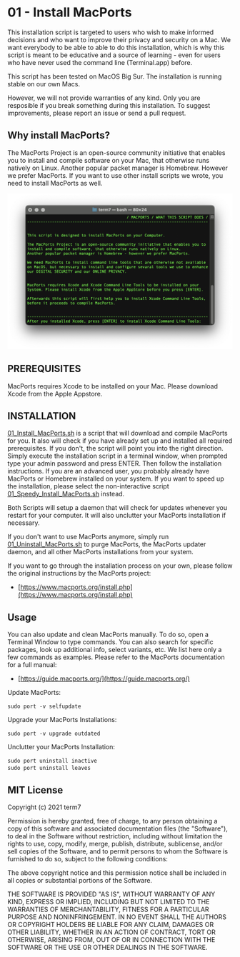 # 01 - Install MacPorts


This installation script is targeted to users who wish to make informed decisions and who want to improve their privacy and security on a Mac. We want everybody to be able to able to do this installation, which is why this script is meant to be educative and a source of learning - even for users who have never used the command line (Terminal.app) before.

This script has been tested on MacOS Big Sur.
The installation is running stable on our own Macs.

However, we will not provide warranties of any kind. Only you are resposible if you break something during this installation.
To suggest improvements, please report an issue or send a pull request.


## Why install MacPorts?

The MacPorts Project is an open-source community initiative that enables you to install and compile software on your Mac, that otherwise runs natively on Linux. Another popular packet manager is Homebrew. However we prefer MacPorts. If you want to use other install scripts we wrote, you need to install MacPorts as well.

<p align="center">
  <img src="/png/Macports_Installer.png" title="MacPorts Installer">
</p>

## PREREQUISITES

MacPorts requires Xcode to be installed on your Mac. Please download Xcode from the Apple Appstore.

## INSTALLATION

[01_Install_MacPorts.sh](https://github.com/term7/01_MacPorts-Installer/tree/main/script) is a script that will download and compile MacPorts for you. It also will check if you have already set up and installed all required prerequisites. If you don't, the script will point you into the right direction. Simply execute the installation script in a terminal window, when prompted type your admin password and press ENTER. Then follow the installation instructions.
If you are an advanced user, you probably already have MacPorts or Homebrew installed on your system. If you want to speed up the installation, please select the non-interactive script [01_Speedy_Install_MacPorts.sh](https://github.com/term7/01_MacPorts-Installer/tree/main/script) instead.

Both Scripts will setup a daemon that will check for updates whenever you restart for your computer. It will also unclutter your MacPorts installation if necessary.

If you don't want to use MacPorts anymore, simply run [01_Uninstall_MacPorts.sh](https://github.com/term7/01_MacPorts-Installer/tree/main/script) to purge MacPorts, the MacPorts updater daemon, and all other MacPorts installations from your system.

If you want to go through the installation process on your own, please follow the original instructions by the MacPorts project:

* [https://www.macports.org/install.php](https://www.macports.org/install.php)


## Usage

You can also update and clean MacPorts manually. To do so, open a Terminal Window to type commands. You can also search for specific packages, look up additional info, select variants, etc. We list here only a few commands as examples. Please refer to the MacPorts documentation for a full manual: 

* [https://guide.macports.org/](https://guide.macports.org/)


Update MacPorts:

    sudo port -v selfupdate


Upgrade your MacPorts Installations:

    sudo port -v upgrade outdated


Unclutter your MacPorts Installation:

    sudo port uninstall inactive
    sudo port uninstall leaves

    

## MIT License

Copyright (c) 2021 term7

Permission is hereby granted, free of charge, to any person obtaining a copy of this software and associated documentation files (the "Software"), to deal in the Software without restriction, including without limitation the rights to use, copy, modify, merge, publish, distribute, sublicense, and/or sell copies of the Software, and to permit persons to whom the Software is furnished to do so, subject to the following conditions:

The above copyright notice and this permission notice shall be included in all copies or substantial portions of the Software.

THE SOFTWARE IS PROVIDED "AS IS", WITHOUT WARRANTY OF ANY KIND, EXPRESS OR IMPLIED, INCLUDING BUT NOT LIMITED TO THE WARRANTIES OF MERCHANTABILITY, FITNESS FOR A PARTICULAR PURPOSE AND NONINFRINGEMENT. IN NO EVENT SHALL THE AUTHORS OR COPYRIGHT HOLDERS BE LIABLE FOR ANY CLAIM, DAMAGES OR OTHER LIABILITY, WHETHER IN AN ACTION OF CONTRACT, TORT OR OTHERWISE, ARISING FROM, OUT OF OR IN CONNECTION WITH THE SOFTWARE OR THE USE OR OTHER DEALINGS IN THE SOFTWARE.

